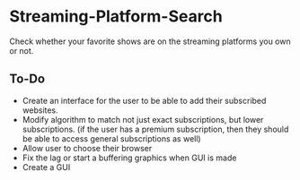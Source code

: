 # Streaming-Platform-Search
Check whether your favorite shows are on the streaming platforms you own or not.

<h2>To-Do</h2>
<ul>
  <li>Create an interface for the user to be able to add their subscribed websites.</li>
  <li>Modify algorithm to match not just exact subscriptions, but lower subscriptions. (if the user has a premium subscription, then they should be able to access general subscriptions as well)</li>
  <li>Allow user to choose their browser</li>
  <li>Fix the lag or start a buffering graphics when GUI is made</li>
  <li>Create a GUI</li>
</ul>
